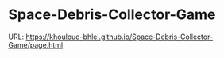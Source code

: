 ﻿# Space-Debris-Collector-Game
 URL:
https://khouloud-bhlel.github.io/Space-Debris-Collector-Game/page.html
